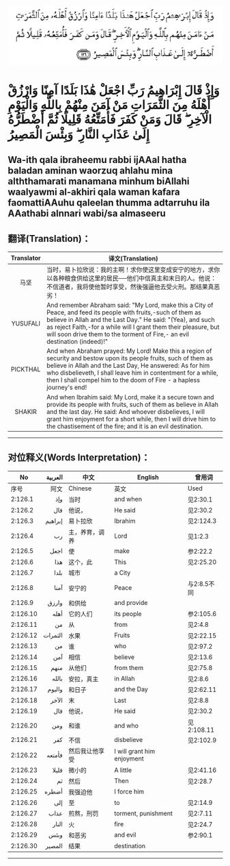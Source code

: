 ![002:126](images/002_126.gif)

#   وَإِذْ قَالَ إِبْرَاهِيمُ رَبِّ اجْعَلْ هَٰذَا بَلَدًا آمِنًا وَارْزُقْ أَهْلَهُ مِنَ الثَّمَرَاتِ مَنْ آمَنَ مِنْهُمْ بِاللَّهِ وَالْيَوْمِ الْآخِرِ ۖ قَالَ وَمَنْ كَفَرَ فَأُمَتِّعُهُ قَلِيلًا ثُمَّ أَضْطَرُّهُ إِلَىٰ عَذَابِ النَّارِ ۖ وَبِئْسَ الْمَصِيرُ 

## Wa-ith qala ibraheemu rabbi ijAAal hatha baladan aminan waorzuq ahlahu mina alththamarati manamana minhum biAllahi waalyawmi al-akhiri qala waman kafara faomattiAAuhu qaleelan thumma adtarruhu ila AAathabi alnnari wabi/sa almaseeru

## 翻译(Translation)：

| Translator | 译文(Translation)                                            |
|:----------:| ------------------------------------------------------------ |
| 马坚       | 当时，易卜拉欣说：我的主啊！求你使这里变成安宁的地方，求你以各种粮食供给这里的居民──他们中信真主和末日的人。他说：不信道者，我将使他暂时享受，然後强逼他去受火刑。那结果真恶劣！ |
| YUSUFALI   | And remember Abraham said: "My Lord, make this a City of Peace, and feed its people with fruits,-such of them as believe in Allah and the Last Day." He said: "(Yea), and such as reject Faith,-for a while will I grant them their pleasure, but will soon drive them to the torment of Fire,- an evil destination (indeed)!" |
| PICKTHAL   | And when Abraham prayed: My Lord! Make this a region of security and bestow upon its people fruits, such of them as believe in Allah and the Last Day, He answered: As for him who disbelieveth, I shall leave him in contentment for a while, then I shall compel him to the doom of Fire - a hapless journey's end! |
| SHAKIR     | And when Ibrahim said: My Lord, make it a secure town and provide its people with fruits, such of them as believe in Allah and the last day. He said: And whoever disbelieves, I will grant him enjoyment for a short while, then I will drive him to the chastisement of the fire; and it is an evil destination. |

---

## 对位释义(Words Interpretation)：

| No       | العربية | 中文           | English                    | 曾用词      |
| -------- | ------: | -------------- | -------------------------- | ----------- |
| 序号     |    阿文 | Chinese        | 英文                       | Used        |
| 2:126.1  |     وإذ | 当时           | and when                   | 见2:30.1    |
| 2:126.2  |     قال | 他说，         | He said                    | 见2:30.2    |
| 2:126.3  | إبراهيم | 易卜拉欣       | Ibrahim                    | 见2:124.3   |
| 2:126.4  |      رب | 主，养育，调养 | Lord                       | 见1:2.3     |
| 2:126.5  |    اجعل | 使             | make                       | 参2:22.2    |
| 2:126.6  |     هذا | 这个，此       | This                       | 见2:25.20   |
| 2:126.7  |    بلدا | 城市           | a City                     |             |
| 2:126.8  |    آمنا | 安宁的         | Peace                      | 与2:8.5不同 |
| 2:126.9  |   وارزق | 和供给         | and provide                |             |
| 2:126.10 |    أهله | 它的人们       | its people                 | 参2:105.6   |
| 2:126.11 |      من | 从             | from                       | 见2:4.8     |
| 2:126.12 | الثمرات | 水果           | Fruits                     | 见2:22.15   |
| 2:126.13 |      من | 谁             | who                        | 见2:97.2    |
| 2:126.14 |     آمن | 相信           | believe                    | 见2:13.6    |
| 2:126.15 |    منهم | 从他们         | from them                  | 见2:75.8    |
| 2:126.16 |   بالله | 安拉，真主     | in Allah                   | 见2:8.6     |
| 2:126.17 |  واليوم | 和日子         | and the Day                | 见2:62.11   |
| 2:126.18 |   الآخر | 末             | Last                       | 见2:8.8     |
| 2:126.19 |     قال | 他说，         | He said                    | 见2:30.2    |
| 2:126.20 |     ومن | 和谁           | and who                    | 见2:108.11  |
| 2:126.21 |     كفر | 不信           | disbelieve                 | 见2:102.9   |
| 2:126.22 |  فأمتعه | 然后我让他享受 | I will grant him enjoyment |             |
| 2:126.23 |   قليلا | 微小的         | A little                   | 见2:41.16   |
| 2:126.24 |      ثم | 然后           | Then                       | 见2:28.7    |
| 2:126.25 |   أضطره | 我强迫他       | I force him                |             |
| 2:126.26 |     إلى | 至             | to                         | 见2:14.9    |
| 2:126.27 |    عذاب | 煎熬，刑罚     | torment, punishment        | 见2:7.11    |
| 2:126.28 |   النار | 火             | fire                       | 见2:24.7    |
| 2:126.29 |    وبئس | 和恶劣         | and evil                   | 参2:90.1    |
| 2:126.30 |  المصير | 结果           | destination                |             |

---
